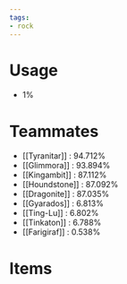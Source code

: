 ```yaml
---
tags:
- rock
---
```

# Usage
- 1%
# Teammates
- [[Tyranitar]] : 94.712%
- [[Glimmora]] : 93.894%
- [[Kingambit]] : 87.112%
- [[Houndstone]] : 87.092%
- [[Dragonite]] : 87.035%
- [[Gyarados]] : 6.813%
- [[Ting-Lu]] : 6.802%
- [[Tinkaton]] : 6.788%
- [[Farigiraf]] : 0.538%
# Items